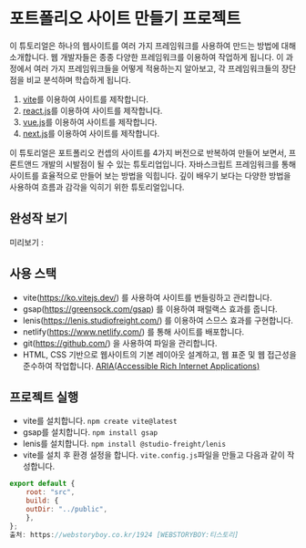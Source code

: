 # 포트폴리오 사이트 만들기 프로젝트

이 튜토리얼은 하나의 웹사이트를 여러 가지 프레임워크를 사용하여 만드는 방법에 대해 소개합니다.
웹 개발자들은 종종 다양한 프레임워크를 이용하여 작업하게 됩니다.
이 과정에서 여러 가지 프레임워크들을 어떻게 적용하는지 알아보고,
각 프레임워크들의 장단점을 비교 분석하며 학습하게 됩니다.

1. [vite](https://github.com/webstoryboy/port2023-vite)를 이용하여 사이트를 제작합니다.
2. [react.js](https://github.com/webstoryboy/port2023-react)를 이용하여 사이트를 제작합니다.
3. [vue.js](https://github.com/webstoryboy/port2023-vue)를 이용하여 사이트를 제작합니다.
4. [next.js](https://github.com/webstoryboy/port2023-next)를 이용하여 사이트를 제작합니다.

이 튜토리얼은 포트폴리오 컨셉의 사이트를 4가지 버전으로 반복하여 만들어 보면서, 프론트앤드 개발의 시발점이 될 수 있는 튜토리업입니다.
자바스크립트 프레임워크를 통해 사이트를 효율적으로 만들어 보는 방법을 익힙니다.
깊이 배우기 보다는 다양한 방법을 사용하여 흐름과 감각을 익히기 위한 튜토리얼입니다.

## 완성작 보기
미리보기 :

## 사용 스택
- vite(https://ko.vitejs.dev/) 를 사용하여 사이트를 번들링하고 관리합니다.
- gsap(https://greensock.com/gsap) 를 이용하여 패럴랙스 효과를 줍니다.
- lenis(https://lenis.studiofreight.com/) 를 이용하여 스므스 효과를 구현합니다.
- netlify(https://www.netlify.com/) 를 통해 사이트를 배포합니다.
- git(https://github.com/) 을 사용하여 파일을 관리합니다.
- HTML, CSS 기반으로 웹사이트의 기본 레이아웃 설계하고, 웹 표준 및 웹 접근성을 준수하여 작업합니다. [ARIA(Accessible Rich Internet Applications)](https://developer.mozilla.org/en-US/docs/Web/Accessibility/ARIA/Roles)

## 프로젝트 실행
- vite를 설치합니다. `npm create vite@latest`
- gsap를 설치합니다. `npm install gsap`
- lenis를 설치합니다. `npm install @studio-freight/lenis`
- vite를 설치 후 환경 설정을 합니다. `vite.config.js`파일을 만들고 다음과 같이 작성합니다.
```javascript
export default {
    root: "src",
    build: {
    outDir: "../public",
    },
};
출처: https://webstoryboy.co.kr/1924 [WEBSTORYBOY:티스토리]